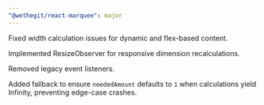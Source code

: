```yaml
---
"@wethegit/react-marquee": major
---
```


Fixed width calculation issues for dynamic and flex-based content.

Implemented ResizeObserver for responsive dimension recalculations.

Removed legacy event listeners.

Added fallback to ensure `neededAmount` defaults to `1` when calculations yield Infinity, preventing edge-case crashes.

